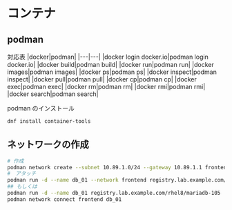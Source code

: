 # コンテナ

## podman

対応表
|docker|podman|
|---|---|
|docker login docker.io|podman login docker.io|
|docker build|podman build|
|docker run|podman run|
|docker images|podman images|
|docker ps|podman ps|
|docker inspect|podman inspect|
|docker pull|podman pull|
|docker cp|podman cp|
|docker exec|podman exec|
|docker rm|podman rm|
|docker rmi|podman rmi|
|docker search|podman search|

podman のインストール

```bash
dnf install container-tools
```

## ネットワークの作成

```bash
# 作成
podman network create --subnet 10.89.1.0/24 --gateway 10.89.1.1 frontend
#　アタッチ
podman run -d --name db_01 --network frontend registry.lab.example.com/rhel8/mariadb-105
## もしくは
podman run -d --name db_01 registry.lab.example.com/rhel8/mariadb-105
podman network connect frontend db_01
```
